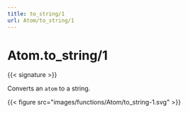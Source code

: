 ```yaml
---
title: to_string/1
url: Atom/to_string/1
---
```


# Atom.to_string/1

{{< signature >}}

Converts an `atom` to a string.

{{< figure src="images/functions/Atom/to_string-1.svg" >}}
